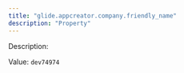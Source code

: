 ```yaml
---
title: "glide.appcreator.company.friendly_name"
description: "Property"
---
```


Description: 

Value: `dev74974`